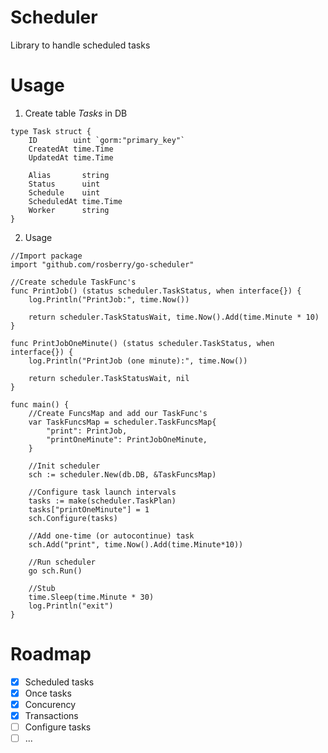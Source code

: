 # Scheduler

Library to handle scheduled tasks


# Usage
1. Create table _Tasks_ in DB
```golang
type Task struct {
    ID        uint `gorm:"primary_key"`
    CreatedAt time.Time
    UpdatedAt time.Time

    Alias       string
    Status      uint
    Schedule    uint
    ScheduledAt time.Time
    Worker      string
}
```


2. Usage
```golang
//Import package
import "github.com/rosberry/go-scheduler"

//Create schedule TaskFunc's
func PrintJob() (status scheduler.TaskStatus, when interface{}) {
	log.Println("PrintJob:", time.Now())

	return scheduler.TaskStatusWait, time.Now().Add(time.Minute * 10)
}

func PrintJobOneMinute() (status scheduler.TaskStatus, when interface{}) {
	log.Println("PrintJob (one minute):", time.Now())

	return scheduler.TaskStatusWait, nil
}

func main() {
    //Create FuncsMap and add our TaskFunc's
    var TaskFuncsMap = scheduler.TaskFuncsMap{
        "print": PrintJob,
        "printOneMinute": PrintJobOneMinute,
    }

    //Init scheduler
    sch := scheduler.New(db.DB, &TaskFuncsMap)

    //Configure task launch intervals
    tasks := make(scheduler.TaskPlan)
    tasks["printOneMinute"] = 1
    sch.Configure(tasks)

    //Add one-time (or autocontinue) task
    sch.Add("print", time.Now().Add(time.Minute*10))
    
    //Run scheduler
    go sch.Run()

    //Stub
    time.Sleep(time.Minute * 30)
    log.Println("exit")
}
```

# Roadmap
- [x] Scheduled tasks
- [x] Once tasks 
- [x] Concurency
- [x] Transactions
- [ ] Configure tasks
- [ ] ... 